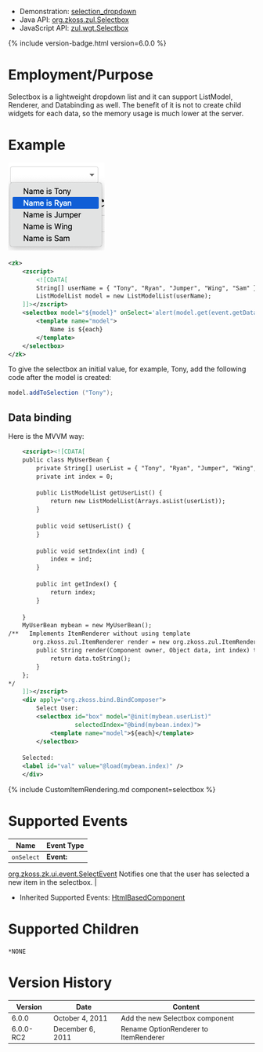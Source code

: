 
- Demonstration:
  [selection_dropdown](https://www.zkoss.org/zkdemo/getting_started/selection_dropdown)
- Java API: [org.zkoss.zul.Selectbox](https://www.zkoss.org/javadoc/latest/zk/org/zkoss/zul/Selectbox.html)
- JavaScript API: [zul.wgt.Selectbox](https://www.zkoss.org/javadoc/latest/jsdoc/classes/zul.wgt.Selectbox.html)


 {% include version-badge.html version=6.0.0 %}

# Employment/Purpose

Selectbox is a lightweight dropdown list and it can support ListModel,
Renderer, and Databinding as well. The benefit of it is not to create
child widgets for each data, so the memory usage is much lower at the
server.

# Example

![](/zk_component_ref/images/selectbox9.png)

```xml
<zk>
    <zscript>
        <![CDATA[
        String[] userName = { "Tony", "Ryan", "Jumper", "Wing", "Sam" };
        ListModelList model = new ListModelList(userName);
    ]]></zscript>
    <selectbox model="${model}" onSelect='alert(model.get(event.getData()));'>
        <template name="model">
            Name is ${each}
        </template>
    </selectbox>
</zk>
```

To give the selectbox an initial value, for example, Tony, add the
following code after the model is created:

```java
model.addToSelection ("Tony");
```

## Data binding

Here is the MVVM way:

```xml
    <zscript><![CDATA[
    public class MyUserBean {
        private String[] userList = { "Tony", "Ryan", "Jumper", "Wing", "Sam" };
        private int index = 0;

        public ListModelList getUserList() {
            return new ListModelList(Arrays.asList(userList));
        }

        public void setUserList() {
        }

        public void setIndex(int ind) {
            index = ind;
        }

        public int getIndex() {
            return index;
        }

    }
    MyUserBean mybean = new MyUserBean();
/**   Implements ItemRenderer without using template
       org.zkoss.zul.ItemRenderer render = new org.zkoss.zul.ItemRenderer() {
        public String render(Component owner, Object data, int index) throws Exception {
            return data.toString();
        }
    };
*/
    ]]></zscript>
    <div apply="org.zkoss.bind.BindComposer">
        Select User:
        <selectbox id="box" model="@init(mybean.userList)"
                   selectedIndex="@bind(mybean.index)">
            <template name="model">${each}</template>
        </selectbox>

    Selected:
    <label id="val" value="@load(mybean.index)" />
    </div>
```

{% include   CustomItemRendering.md component=selectbox %}

# Supported Events

| Name | Event Type |
|---|---|
| `onSelect` | <strong>Event:</strong>
[org.zkoss.zk.ui.event.SelectEvent](https://www.zkoss.org/javadoc/latest/zk/org/zkoss/zk/ui/event/SelectEvent.html) Notifies one that
the user has selected a new item in the selectbox. |

- Inherited Supported Events: [ HtmlBasedComponent]({{site.baseurl}}/zk_component_ref/htmlbasedcomponent#Supported_Events)

# Supported Children

`*NONE`



# Version History



| Version   | Date             | Content                               |
|-----------|------------------|---------------------------------------|
| 6.0.0     | October 4, 2011  | Add the new Selectbox component       |
| 6.0.0-RC2 | December 6, 2011 | Rename OptionRenderer to ItemRenderer |


